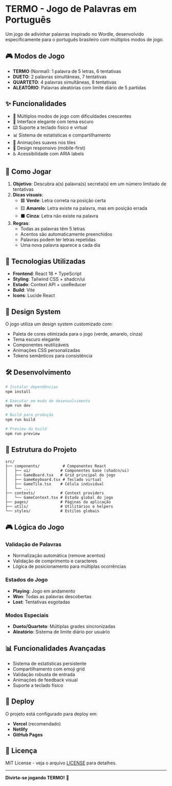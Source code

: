 # TERMO - Jogo de Palavras em Português

Um jogo de adivinhar palavras inspirado no Wordle, desenvolvido especificamente para o português brasileiro com múltiplos modos de jogo.

## 🎮 Modos de Jogo

- **TERMO** (Normal): 1 palavra de 5 letras, 6 tentativas
- **DUETO**: 2 palavras simultâneas, 7 tentativas 
- **QUARTETO**: 4 palavras simultâneas, 8 tentativas
- **ALEATÓRIO**: Palavras aleatórias com limite diário de 5 partidas

## ✨ Funcionalidades

- 🎯 Múltiplos modos de jogo com dificuldades crescentes
- 🌙 Interface elegante com tema escuro
- ⌨️ Suporte a teclado físico e virtual
- 📊 Sistema de estatísticas e compartilhamento
- 🔄 Animações suaves nos tiles
- 📱 Design responsivo (mobile-first)
- ♿ Acessibilidade com ARIA labels

## 🎨 Como Jogar

1. **Objetivo**: Descubra a(s) palavra(s) secreta(s) em um número limitado de tentativas
2. **Dicas visuais**:
   - 🟩 **Verde**: Letra correta na posição certa
   - 🟨 **Amarelo**: Letra existe na palavra, mas em posição errada  
   - ⬛ **Cinza**: Letra não existe na palavra
3. **Regras**:
   - Todas as palavras têm 5 letras
   - Acentos são automaticamente preenchidos
   - Palavras podem ter letras repetidas
   - Uma nova palavra aparece a cada dia

## 🚀 Tecnologias Utilizadas

- **Frontend**: React 18 + TypeScript
- **Styling**: Tailwind CSS + shadcn/ui
- **Estado**: Context API + useReducer
- **Build**: Vite
- **Icons**: Lucide React

## 📱 Design System

O jogo utiliza um design system customizado com:
- Paleta de cores otimizada para o jogo (verde, amarelo, cinza)
- Tema escuro elegante
- Componentes reutilizáveis
- Animações CSS personalizadas
- Tokens semânticos para consistência

## 🛠️ Desenvolvimento

```bash
# Instalar dependências
npm install

# Executar em modo de desenvolvimento
npm run dev

# Build para produção
npm run build

# Preview da build
npm run preview
```

## 🎯 Estrutura do Projeto

```
src/
├── components/          # Componentes React
│   ├── ui/             # Componentes base (shadcn/ui)
│   ├── GameBoard.tsx   # Grid principal do jogo
│   ├── GameKeyboard.tsx # Teclado virtual
│   ├── GameTile.tsx    # Célula individual
│   └── ...
├── contexts/           # Context providers
│   └── GameContext.tsx # Estado global do jogo
├── pages/              # Páginas da aplicação
├── utils/              # Utilitários e helpers
└── styles/             # Estilos globais
```

## 🎮 Lógica do Jogo

### Validação de Palavras
- Normalização automática (remove acentos)
- Validação de comprimento e caracteres
- Lógica de posicionamento para múltiplas ocorrências

### Estados do Jogo
- **Playing**: Jogo em andamento
- **Won**: Todas as palavras descobertas
- **Lost**: Tentativas esgotadas

### Modos Especiais
- **Dueto/Quarteto**: Múltiplas grades sincronizadas
- **Aleatório**: Sistema de limite diário por usuário

## 📊 Funcionalidades Avançadas

- Sistema de estatísticas persistente
- Compartilhamento com emoji grid
- Validação robusta de entrada
- Animações de feedback visual
- Suporte a teclado físico

## 🚀 Deploy

O projeto está configurado para deploy em:
- **Vercel** (recomendado)
- **Netlify** 
- **GitHub Pages**

## 📄 Licença

MIT License - veja o arquivo [LICENSE](LICENSE) para detalhes.

---

**Divirta-se jogando TERMO!** 🎯